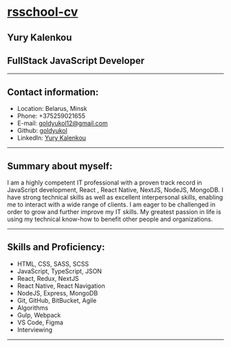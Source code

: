 # [rsschool-cv](https://goldyukol.github.io/rsschool-cv/)

## Yury Kalenkou

## FullStack JavaScript Developer

---

## Contact information:

- Location: Belarus, Minsk
- Phone: +375259021655
- E-mail: goldyukol12@gmail.com
- Github: [goldyukol](https://github.com/goldyukol)
- LinkedIn: [Yury Kalenkou](https://www.linkedin.com/in/yury-kalenkou-431a5b191/)

---

## Summary about myself:

I am a highly competent IT professional with a proven track record in JavaScript
development, React , React Native, NextJS, NodeJS, MongoDB. I have strong technical
skills as well as excellent interpersonal skills, enabling me to interact with a wide range of
clients. I am eager to be challenged in order to grow and further improve my IT skills. My
greatest passion in life is using my technical know-how to benefit other people and
organizations.

---

## Skills and Proficiency:

- HTML, CSS, SASS, SCSS
- JavaScript, TypeScript, JSON
- React, Redux, NextJS
- React Native, React Navigation
- NodeJS, Express, MongoDB
- Git, GitHub, BitBucket, Agile
- Algorithms
- Gulp, Webpack
- VS Code, Figma
- Interviewing

---

